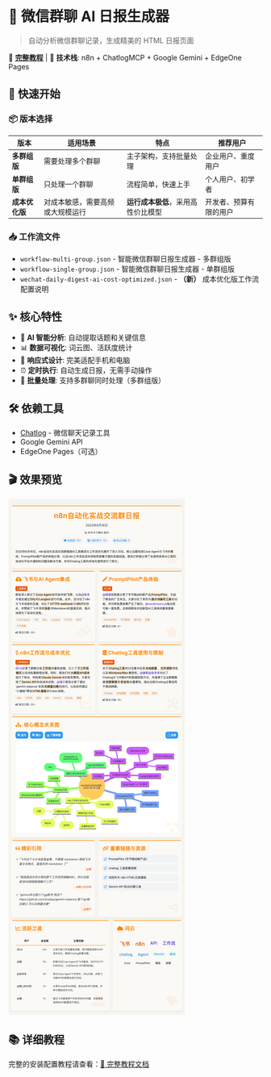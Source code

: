 # 💬 微信群聊 AI 日报生成器

> 自动分析微信群聊记录，生成精美的 HTML 日报页面

📖 **[完整教程](https://rvfdqgohv5q.feishu.cn/wiki/IH4Uw4zCVimLbXkk1RKcm8Bvnwf?fromScene=spaceOverview)** | 🎯 **技术栈**: n8n + ChatlogMCP + Google Gemini + EdgeOne Pages

## 🚀 快速开始

### 📦 版本选择

| 版本 | 适用场景 | 特点 | 推荐用户 |
|------|----------|------|----------|
| **多群组版** | 需要处理多个群聊 | 主子架构，支持批量处理 | 企业用户、重度用户 |
| **单群组版** | 只处理一个群聊 | 流程简单，快速上手 | 个人用户、初学者 |
| **成本优化版** | 对成本敏感，需要高频或大规模运行 | **运行成本极低**，采用高性价比模型 | 开发者、预算有限的用户 |


### 📥 工作流文件

- `workflow-multi-group.json` - 智能微信群聊日报生成器 - 多群组版
- `workflow-single-group.json` - 智能微信群聊日报生成器 - 单群组版
- `wechat-daily-digest-ai-cost-optimized.json` - **（新）** 成本优化版工作流配置说明

## ✨ 核心特性

- 🧠 **AI 智能分析**: 自动提取话题和关键信息
- 📊 **数据可视化**: 词云图、活跃度统计
- 📱 **响应式设计**: 完美适配手机和电脑
- ⏰ **定时执行**: 自动生成日报，无需手动操作
- 🔄 **批量处理**: 支持多群聊同时处理（多群组版）

## 🛠 依赖工具

- [Chatlog](https://github.com/sjzar/chatlog) - 微信聊天记录工具
- Google Gemini API
- EdgeOne Pages（可选）

## 🎬 效果预览

![预览图](./preview.png)

## 📚 详细教程

完整的安装配置教程请查看：[📖 完整教程文档](https://mp.weixin.qq.com/s/D7gTIGqIP48oi9X55ZtSeg)